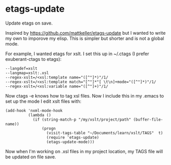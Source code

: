 etags-update
============

Update etags on save.

Inspired by https://github.com/mattkeller/etags-update but I wanted to write my own to imporove my elisp.
This is simpler but shorter and is not a global mode.

For example, I wanted etags for xslt. I set this up in ~/.ctags (I prefer exuberant-ctags to etags):
```
--langdef=xslt
--langmap=xslt:.xsl
--regex-xslt=/<xsl:template name="([^"]*)"/1/
--regex-xslt=/<xsl:template match="[^"]*"[ \t\n]+mode="([^"]*)"/1/
--regex-xslt=/<xsl:variable name="([^"]+)"/1/
```
Now ctags -e knows how to tag xsl files. Now I include this in my .emacs to set up the mode I edit xslt files with:
```elisp
(add-hook 'nxml-mode-hook
          (lambda ()
            (if (string-match-p "/my/xslt/project/path" (buffer-file-name))
                (progn
                  (visit-tags-table "~/Documents/learn/xslt/TAGS"  t)
                  (require 'etags-update)
                  (etags-update-mode)))
```
Now when I'm working on .xsl files in my project location, my TAGS file will be updated on file save.
